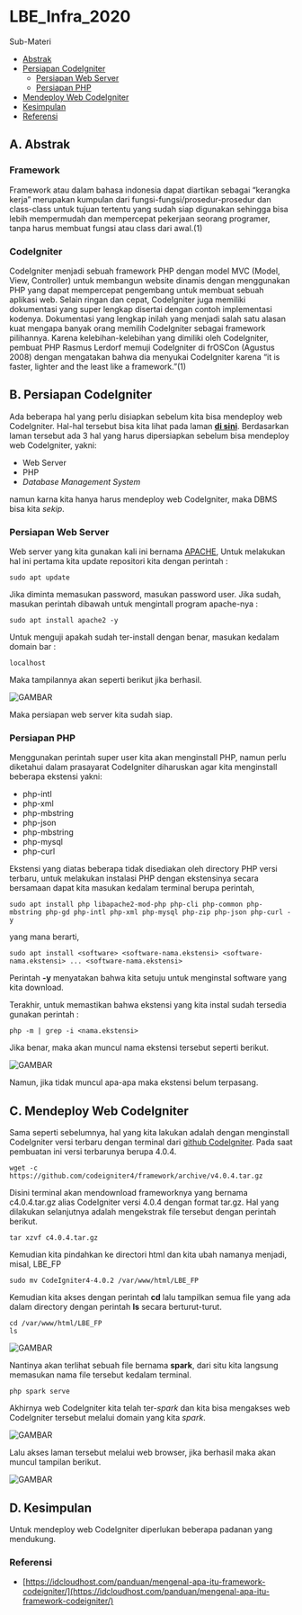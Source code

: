 # LBE_Infra_2020

Sub-Materi
- [Abstrak](#a-abstrak)
- [Persiapan CodeIgniter](#b-persiapan-codeigniter)
    - [Persiapan Web Server](#persiapan-web-server)
    - [Persiapan PHP](#persiapan-php)
- [Mendeploy Web CodeIgniter](#c-mendeploy-web-codeigniter)
- [Kesimpulan](#d-kesimpulan)
- [Referensi](#referensi)

## A. Abstrak

### Framework

Framework atau dalam bahasa indonesia dapat diartikan sebagai “kerangka kerja” merupakan kumpulan dari fungsi-fungsi/prosedur-prosedur dan class-class untuk tujuan tertentu yang sudah siap digunakan sehingga bisa lebih mempermudah dan mempercepat pekerjaan seorang programer, tanpa harus membuat fungsi atau class dari awal.(1)

### CodeIgniter

CodeIgniter menjadi sebuah framework PHP dengan model MVC (Model, View, Controller) untuk membangun website dinamis dengan menggunakan PHP yang dapat mempercepat pengembang untuk membuat sebuah aplikasi web. Selain ringan dan cepat, CodeIgniter juga memiliki dokumentasi yang super lengkap disertai dengan contoh implementasi kodenya. Dokumentasi yang lengkap inilah yang menjadi salah satu alasan kuat mengapa banyak orang memilih CodeIgniter sebagai framework pilihannya. Karena kelebihan-kelebihan yang dimiliki oleh CodeIgniter, pembuat PHP Rasmus Lerdorf memuji CodeIgniter di frOSCon (Agustus 2008) dengan mengatakan bahwa dia menyukai CodeIgniter karena “it is faster, lighter and the least like a framework.”(1)

## B. Persiapan CodeIgniter

Ada beberapa hal yang perlu disiapkan sebelum kita bisa mendeploy web CodeIgniter. Hal-hal tersebut bisa kita lihat pada laman **[di sini](https://codeigniter.com/user_guide/intro/requirements.html)**. Berdasarkan laman tersebut ada 3 hal yang harus dipersiapkan sebelum bisa mendeploy web CodeIgniter, yakni:
-   Web Server
-   PHP
-   _Database Management System_

namun karna kita hanya harus mendeploy web CodeIgniter, maka DBMS bisa kita *sekip*.

### Persiapan Web Server
Web server yang kita gunakan kali ini bernama [APACHE](https://httpd.apache.org/), Untuk melakukan hal ini pertama kita update repositori kita dengan perintah :
```
sudo apt update
```
Jika diminta memasukan password, masukan password user. Jika sudah, masukan perintah dibawah untuk mengintall program apache-nya :
```
sudo apt install apache2 -y
```
Untuk menguji apakah sudah ter-install dengan benar, masukan kedalam domain bar :
```
localhost
```
Maka tampilannya akan seperti berikut jika berhasil.

![GAMBAR](Gambar/gambar1.jpg)

Maka persiapan web server kita sudah siap.

### Persiapan PHP

Menggunakan perintah super user kita akan menginstall PHP, namun perlu diketahui dalam prasayarat CodeIgniter diharuskan agar kita menginstall beberapa ekstensi yakni:
-   php-intl
-   php-xml
-   php-mbstring
-   php-json
-   php-mbstring
-   php-mysql
-   php-curl

Ekstensi yang diatas beberapa tidak disediakan oleh directory PHP versi terbaru, untuk melakukan instalasi PHP dengan ekstensinya secara bersamaan dapat kita masukan kedalam terminal berupa perintah,
```
sudo apt install php libapache2-mod-php php-cli php-common php-mbstring php-gd php-intl php-xml php-mysql php-zip php-json php-curl -y
```
yang mana berarti,
```
sudo apt install <software> <software-nama.ekstensi> <software-nama.ekstensi> ... <software-nama.ekstensi>
```
Perintah **-y** menyatakan bahwa kita setuju untuk menginstal software yang kita download.

Terakhir, untuk memastikan bahwa ekstensi yang kita instal sudah tersedia gunakan perintah :
```
php -m | grep -i <nama.ekstensi>
```
Jika benar, maka akan muncul nama ekstensi tersebut seperti berikut.

![GAMBAR](Gambar/gambar2.jpg)

Namun, jika tidak muncul apa-apa maka ekstensi belum terpasang.

## C. Mendeploy Web CodeIgniter

Sama seperti sebelumnya, hal yang kita lakukan adalah dengan menginstall CodeIgniter versi terbaru dengan terminal dari [github CodeIgniter](https://github.com/codeigniter4/CodeIgniter4/releases). Pada saat pembuatan ini versi terbarunya berupa 4.0.4.
```
wget -c https://github.com/codeigniter4/framework/archive/v4.0.4.tar.gz
```
Disini terminal akan mendownload frameworknya yang bernama c4.0.4.tar.gz alias CodeIgniter versi 4.0.4 dengan format tar.gz. Hal yang dilakukan selanjutnya adalah mengekstrak file tersebut dengan perintah berikut.
```
tar xzvf c4.0.4.tar.gz
```
Kemudian kita pindahkan ke directori html dan kita ubah namanya menjadi, misal, LBE_FP
```
sudo mv CodeIgniter4-4.0.2 /var/www/html/LBE_FP
```
Kemudian kita akses dengan perintah **cd** lalu tampilkan semua file yang ada dalam directory dengan perintah **ls** secara berturut-turut.
```
cd /var/www/html/LBE_FP
ls
```

![GAMBAR](Gambar/gambar3.jpg)

Nantinya akan terlihat sebuah file bernama **spark**, dari situ kita langsung memasukan nama file tersebut kedalam terminal.
```
php spark serve
```
Akhirnya web CodeIgniter kita telah ter-_spark_ dan kita bisa mengakses web CodeIgniter tersebut melalui domain yang kita _spark_.

![GAMBAR](Gambar/gambar4.jpg)

Lalu akses laman tersebut melalui web browser, jika berhasil maka akan muncul tampilan berikut.

![GAMBAR](Gambar/gambar5.jpg)

## D. Kesimpulan

Untuk mendeploy web CodeIgniter diperlukan beberapa padanan yang mendukung.

### Referensi

- [https://idcloudhost.com/panduan/mengenal-apa-itu-framework-codeigniter/](https://idcloudhost.com/panduan/mengenal-apa-itu-framework-codeigniter/)
